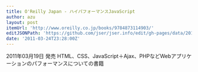 ```yaml
---
title: O'Reilly Japan - ハイパフォーマンスJavaScript
author: azu
layout: post
itemUrl: 'http://www.oreilly.co.jp/books/9784873114903/'
editJSONPath: 'https://github.com/jser/jser.info/edit/gh-pages/data/2011/03/index.json'
date: '2011-03-24T23:28:00Z'
---
```

2011年03月19日 発売
HTML、CSS、JavaScript＋Ajax、PHPなどWebアプリケーションのパフォーマンスについての書籍

